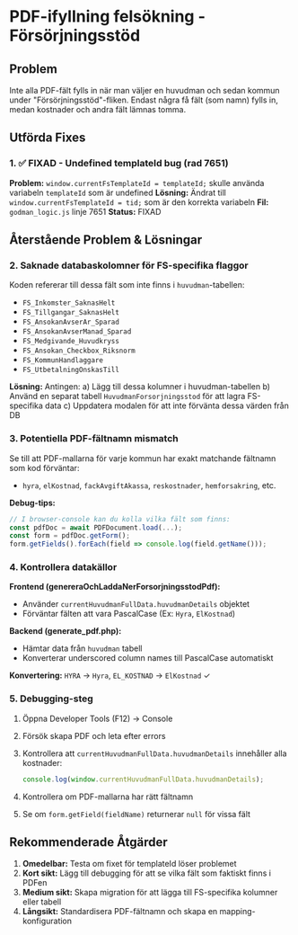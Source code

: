 # PDF-ifyllning felsökning - Försörjningsstöd

## Problem
Inte alla PDF-fält fylls in när man väljer en huvudman och sedan kommun under "Försörjningsstöd"-fliken.
Endast några få fält (som namn) fylls in, medan kostnader och andra fält lämnas tomma.

## Utförda Fixes

### 1. ✅ FIXAD - Undefined templateId bug (rad 7651)
**Problem:** `window.currentFsTemplateId = templateId;` skulle använda variabeln `templateId` som är undefined
**Lösning:** Ändrat till `window.currentFsTemplateId = tid;` som är den korrekta variabeln
**Fil:** `godman_logic.js` linje 7651
**Status:** FIXAD

## Återstående Problem & Lösningar

### 2. Saknade databaskolomner för FS-specifika flaggor

Koden refererar till dessa fält som inte finns i `huvudman`-tabellen:
- `FS_Inkomster_SaknasHelt`
- `FS_Tillgangar_SaknasHelt` 
- `FS_AnsokanAvserAr_Sparad`
- `FS_AnsokanAvserManad_Sparad`
- `FS_Medgivande_Huvudkryss`
- `FS_Ansokan_Checkbox_Riksnorm`
- `FS_KommunHandlaggare`
- `FS_UtbetalningOnskasTill`

**Lösning:** 
Antingen:
a) Lägg till dessa kolumner i huvudman-tabellen
b) Använd en separat tabell `HuvudmanForsorjningsstod` för att lagra FS-specifika data
c) Uppdatera modalen för att inte förvänta dessa värden från DB

### 3. Potentiella PDF-fältnamn mismatch

Se till att PDF-mallarna för varje kommun har exakt matchande fältnamn som kod förväntar:
- `hyra`, `elKostnad`, `fackAvgiftAkassa`, `reskostnader`, `hemforsakring`, etc.

**Debug-tips:**
```javascript
// I browser-console kan du kolla vilka fält som finns:
const pdfDoc = await PDFDocument.load(...);
const form = pdfDoc.getForm();
form.getFields().forEach(field => console.log(field.getName()));
```

### 4. Kontrollera datakällor

**Frontend (genereraOchLaddaNerForsorjningsstodPdf):**
- Använder `currentHuvudmanFullData.huvudmanDetails` objektet
- Förväntar fälten att vara PascalCase (Ex: `Hyra`, `ElKostnad`)

**Backend (generate_pdf.php):**
- Hämtar data från `huvudman` tabell
- Konverterar underscored column names till PascalCase automatiskt

**Konvertering:** `HYRA` → `Hyra`, `EL_KOSTNAD` → `ElKostnad` ✓

### 5. Debugging-steg

1. Öppna Developer Tools (F12) → Console
2. Försök skapa PDF och leta efter errors
3. Kontrollera att `currentHuvudmanFullData.huvudmanDetails` innehåller alla kostnader:
   ```javascript
   console.log(window.currentHuvudmanFullData.huvudmanDetails);
   ```

4. Kontrollera om PDF-mallarna har rätt fältnamn
5. Se om `form.getField(fieldName)` returnerar `null` för vissa fält

## Rekommenderade Åtgärder

1. **Omedelbar:** Testa om fixet för templateId löser problemet
2. **Kort sikt:** Lägg till debugging för att se vilka fält som faktiskt finns i PDFen
3. **Medium sikt:** Skapa migration för att lägga till FS-specifika kolumner eller tabell
4. **Långsikt:** Standardisera PDF-fältnamn och skapa en mapping-konfiguration

